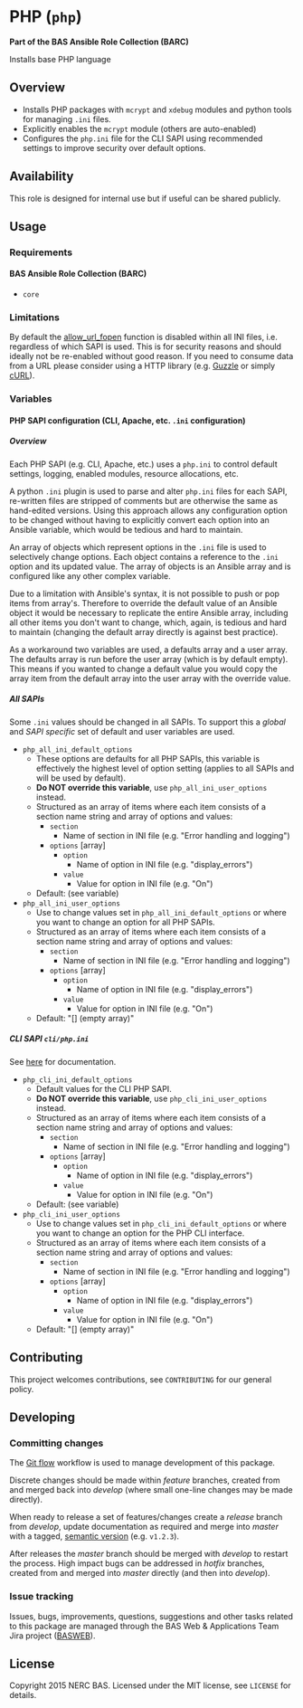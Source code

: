 # PHP (`php`)

**Part of the BAS Ansible Role Collection (BARC)**

Installs base PHP language

## Overview

* Installs PHP packages with `mcrypt` and `xdebug` modules and python tools for managing `.ini` files.
* Explicitly enables the `mcrypt` module (others are auto-enabled)
* Configures the `php.ini` file for the CLI SAPI using recommended settings to improve security over default options.

## Availability

This role is designed for internal use but if useful can be shared publicly.

## Usage

### Requirements

#### BAS Ansible Role Collection (BARC)

* `core`

### Limitations

By default the [allow_url_fopen](http://php.net/manual/en/filesystem.configuration.php) function is disabled within all INI files, i.e. regardless of which SAPI is used. This is for security reasons and should ideally not be re-enabled without good reason. If you need to consume data from a URL please consider using a HTTP library (e.g. [Guzzle](http://guzzle.readthedocs.org/en/latest/) or simply [cURL](http://php.net/manual/en/curl.examples-basic.php)).

### Variables

#### PHP SAPI configuration (CLI, Apache, etc. `.ini` configuration)

##### Overview

Each PHP SAPI (e.g. CLI, Apache, etc.) uses a `php.ini` to control default settings, logging, enabled modules, resource allocations, etc.

A python `.ini` plugin is used to parse and alter `php.ini` files for each SAPI, re-written files are stripped of comments but are otherwise the same as hand-edited versions. Using this approach allows any configuration option to be changed without having to explicitly convert each option into an Ansible variable, which would be tedious and hard to maintain.

An array of objects which represent options in the `.ini` file is used to selectively change options. Each object contains a reference to the `.ini` option and its updated value. The array of objects is an Ansible array and is configured like any other complex variable.

Due to a limitation with Ansible's syntax, it is not possible to push or pop items from array's. Therefore to override the default value of an Ansible object it would be necessary to replicate the entire Ansible array, including all other items you don't want to change, which, again, is tedious and hard to maintain (changing the default array directly is against best practice).

As a workaround two variables are used, a defaults array and a user array. The defaults array is run before the user array (which is by default empty). This means if you wanted to change a default value you would copy the array item from the default array into the user array with the override value.

##### All SAPIs

Some `.ini` values should be changed in all SAPIs. To support this a *global* and *SAPI specific* set of default and user variables are used.

* `php_all_ini_default_options`
	* These options are defaults for all PHP SAPIs, this variable is effectively the highest level of option setting (applies to all SAPIs and will be used by default).
    * **Do NOT override this variable**, use `php_all_ini_user_options` instead.
    * Structured as an array of items where each item consists of a section name string and array of options and values:
        * `section`  
            * Name of section in INI file (e.g. "Error handling and logging")
        * `options` [array]
            * `option`
                * Name of option in INI file (e.g. "display_errors") 
            * `value`
                * Value for option in INI file (e.g. "On") 
    * Default: (see variable)
* `php_all_ini_user_options`
    * Use to change values set in `php_all_ini_default_options` or where you want to change an option for all PHP SAPIs.
    * Structured as an array of items where each item consists of a section name string and array of options and values:
        * `section`  
            * Name of section in INI file (e.g. "Error handling and logging")
        * `options` [array]
            * `option`
                * Name of option in INI file (e.g. "display_errors") 
            * `value`
                * Value for option in INI file (e.g. "On") 
    * Default: "[]  (empty array)" 

##### CLI SAPI `cli/php.ini`

See [here](http://php.net/manual/en/ini.php) for documentation.

* `php_cli_ini_default_options`
    * Default values for the CLI PHP SAPI.
    * **Do NOT override this variable**, use `php_cli_ini_user_options` instead.
    * Structured as an array of items where each item consists of a section name string and array of options and values:
        * `section`  
            * Name of section in INI file (e.g. "Error handling and logging")
        * `options` [array]
            * `option`
                * Name of option in INI file (e.g. "display_errors") 
            * `value`
                * Value for option in INI file (e.g. "On") 
    * Default: (see variable)
* `php_cli_ini_user_options`
    * Use to change values set in `php_cli_ini_default_options` or where you want to change an option for the PHP CLI interface.
    * Structured as an array of items where each item consists of a section name string and array of options and values:
        * `section`  
            * Name of section in INI file (e.g. "Error handling and logging")
        * `options` [array]
            * `option`
                * Name of option in INI file (e.g. "display_errors") 
            * `value`
                * Value for option in INI file (e.g. "On") 
    * Default: "[]  (empty array)"

## Contributing

This project welcomes contributions, see `CONTRIBUTING` for our general policy.

## Developing

### Committing changes

The [Git flow](https://github.com/fzaninotto/Faker#formatters) workflow is used to manage development of this package.

Discrete changes should be made within *feature* branches, created from and merged back into *develop* (where small one-line changes may be made directly).

When ready to release a set of features/changes create a *release* branch from *develop*, update documentation as required and merge into *master* with a tagged, [semantic version](http://semver.org/) (e.g. `v1.2.3`).

After releases the *master* branch should be merged with *develop* to restart the process. High impact bugs can be addressed in *hotfix* branches, created from and merged into *master* directly (and then into *develop*).

### Issue tracking

Issues, bugs, improvements, questions, suggestions and other tasks related to this package are managed through the BAS Web & Applications Team Jira project ([BASWEB](https://jira.ceh.ac.uk/browse/BASWEB)).

## License

Copyright 2015 NERC BAS. Licensed under the MIT license, see `LICENSE` for details.
